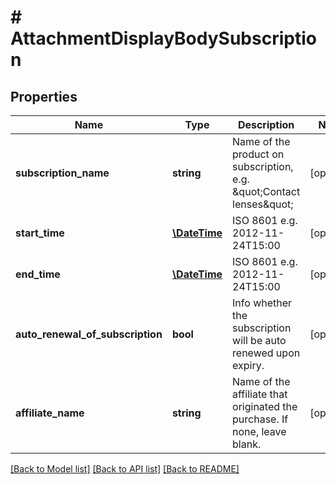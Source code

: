 # # AttachmentDisplayBodySubscription

## Properties

Name | Type | Description | Notes
------------ | ------------- | ------------- | -------------
**subscription_name** | **string** | Name of the product on subscription, e.g. \&quot;Contact lenses\&quot; | [optional]
**start_time** | [**\DateTime**](\DateTime.md) | ISO 8601 e.g. 2012-11-24T15:00 | [optional]
**end_time** | [**\DateTime**](\DateTime.md) | ISO 8601 e.g. 2012-11-24T15:00 | [optional]
**auto_renewal_of_subscription** | **bool** | Info whether the subscription will be auto renewed upon expiry. | [optional]
**affiliate_name** | **string** | Name of the affiliate that originated the purchase. If none, leave blank. | [optional]

[[Back to Model list]](../../README.md#models) [[Back to API list]](../../README.md#endpoints) [[Back to README]](../../README.md)

